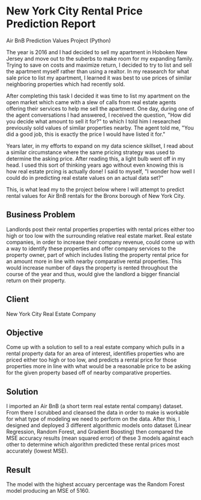 # New York City Rental Price Prediction Report

Air BnB Prediction Values Project (Python)

The year is 2016 and I had decided to sell my apartment in Hoboken New Jersey and move out to the suberbs to make room for my 
expanding family. Trying to save on costs and maximize return, I decided to try to list and sell the apartment myself rather 
than using a realtor. In my reasearch for what sale price to list my apartment, I learned it was best to use prices of similar 
neighboring properties which had recently sold.

After completing this task I decided it was time to list my apartment on the open market which came with a slew of calls from 
real estate agents offering their services to help me sell the apartment. One day, during one of the agent conversations I had 
answered, I received the question, "How did you decide what amount to sell it for?" 
to which I told him I researched previously sold values of similar properties nearby. 
The agent told me, "You did a good job, this is exactly the price I would have listed it for."

Years later, in my efforts to expand on my data science skillset, I read about a similar circumstance where the same pricing strategy was used to determine the asking price. 
After reading this, a light bulb went off in my head. I used this sort of thinking years ago without even knowing this is how real estate prcing is actually done!  I said to myself, "I wonder how well I could do in predicting real estate values on an actual data set?"

This, is what lead my to the project below where I will attempt to predict rental values for Air BnB rentals for the Bronx borough of New York City.

## Business Problem

Landlords post their rental properties properties with rental prices either too high or too low with the surrounding relative real estate market.  Real estate companies, in order to increase their company revenue, could come up with a way to identify these properties and offer company services to the property owner, part of which includes listing the property rental price for an amount more in line with nearby comparative rental properties. This would increase number of days the property is rented throughout the course of the year and thus, would give the landlord a bigger financial return on their property.

## Client
New York City Real Estate Company

## Objective 

Come up with a solution to sell to a real estate company which pulls in a rental property data for an area of interest, identifies properties who are priced either too high or too low, and predicts a rental price for those properties more in line with what would be a reasonable price to be asking for the given property based off of nearby comparative properties.

## Solution

I imported an Air BnB (a short term real estate rental company) dataset.  From there I scrubbed and cleansed the data in order to make is workable for what type of modeling we need to perform on the data.  After this, I designed and deployed 3 different algorithmic models onto dataset (Linear Regression, Random Forest, and Gradient Boosting) then compared the MSE accuracy results (mean squared error) of these 3 models against each other to determine which algorithm predicted these rental prices most accurately (lowest MSE). 

## Result
The model with the highest accuary percentage was the Random Forest model producing an MSE of 5160.  
